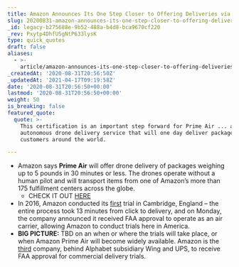 ```yaml
---
title: Amazon Announces Its One Step Closer to Offering Deliveries via Drone.
slug: 20200831-amazon-announces-its-one-step-closer-to-offering-deliveries-via-drone
_id: legacy-b275688e-9b52-488a-b4d8-bca9670cf220
_rev: Pxytp4DhfU5gNtP633lysK
type: quick_quotes
draft: false
aliases:
  - >-
    article/amazon-announces-its-one-step-closer-to-offering-deliveries-via-drone/
_createdAt: '2020-08-31T20:56:50Z'
_updatedAt: '2021-04-17T09:19:58Z'
date: '2020-08-31T20:56:50+00:00'
lastmod: '2020-08-31T20:56:50+00:00'
weight: 50
is_breaking: false
featured_quote:
  quote: >-
    This certification is an important step forward for Prime Air ... an
    autonomous drone delivery service that will one day deliver packages to our
    customers around the world.

---
```

* Amazon says **Prime Air** will offer drone delivery of packages weighing up to 5 pounds in 30 minutes or less. The drones operate without a human pilot and will transport items from one of Amazon’s more than 175 fulfillment centers across the globe.
  * CHECK IT OUT [HERE](https://www.youtube.com/watch?v=3HJtmx5f1Fc)
* In 2016, Amazon conducted its [first](https://m.media-amazon.com/images/G/01/acs/test/jr/121216/PrimeAirVideo._CB509077587_.mp4) trial in Cambridge, England – the entire process took 13 minutes from click to delivery, and on Monday, the company announced it received FAA approval to operate as an air carrier, allowing Amazon to conduct trials here in America.
* **BIG PICTURE:** TBD on an when or where the trials will take place, or when Amazon Prime Air will become widely available. Amazon is the [third](https://www.fastcompany.com/90545556/amazon-is-now-one-step-closer-to-drone-delivery) company, behind Alphabet subsidiary Wing and UPS, to receive FAA approval for commercial delivery trials.